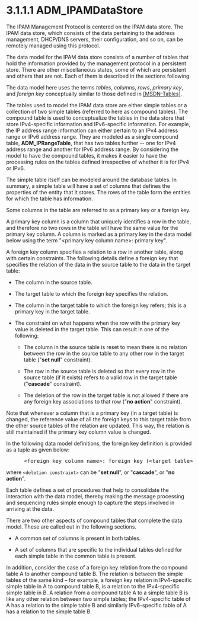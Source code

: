 <html dir="LTR" xmlns:mshelp="http://msdn.microsoft.com/mshelp" xmlns:ddue="http://ddue.schemas.microsoft.com/authoring/2003/5" xmlns:xlink="http://www.w3.org/1999/xlink" xmlns:tool="http://www.microsoft.com/tooltip">
 <body>
 <div id="header">
 <h1 class="heading">3.1.1.1 ADM_IPAMDataStore</h1>
 </div>
 <div id="mainSection">
 <div id="mainBody">
 <div id="allHistory" class="saveHistory"></div>
 <div id="sectionSection0" class="section" name="collapseableSection">
 

<p>The IPAM Management Protocol is centered on the IPAM data
store. The IPAM data store, which consists of the data pertaining to the
address management, DHCP/DNS servers, their configuration, and so on, can be
remotely managed using this protocol.</p>

<p>The data model for the IPAM data store consists of a number
of tables that hold the information provided by the management protocol in a
persistent store. There are other miscellaneous states, some of which are
persistent and others that are not. Each of them is described in the sections
following.</p>

<p>The data model here uses the terms <i>tables</i>, <i>columns</i>,
<i>rows</i>, <i>primary key</i>, and <i>foreign key</i> conceptually similar to
those defined in <a href="https://go.microsoft.com/fwlink/?LinkId=235392">[MSDN-Tables]</a>.</p>

<p>The tables used to model the IPAM data store are either
simple tables or a collection of two simple tables (referred to here as
compound tables). The compound table is used to conceptualize the tables in the
data store that store IPv4-specific information and IPv6-specific information.
For example, the IP address range information can either pertain to an IPv4
address range or IPv6 address range. They are modeled as a single compound
table, <b>ADM_IPRangeTable</b>, that has two tables further -- one for IPv4
address range and another for IPv6 address range. By considering the model to
have the compound tables, it makes it easier to have the processing rules on
the tables defined irrespective of whether it is for IPv4 or IPv6.</p>

<p>The simple table itself can be modeled around the database
tables. In summary, a simple table will have a set of columns that defines the
properties of the entity that it stores. The rows of the table form the
entities for which the table has information. </p>

<p>Some columns in the table are referred to as a primary key
or a foreign key. </p>

<p>A primary key column is a column that uniquely identifies a
row in the table, and therefore no two rows in the table will have the same
value for the primary key column. A column is marked as a primary key in the
data model below using the term &quot;&lt;primary key column name&gt;: primary
key&quot;.</p>

<p>A foreign key column specifies a relation to a row in
another table, along with certain constraints. The following details define a
foreign key that specifies the relation of the data in the source table to the
data in the target table:</p>

<ul><li><p><span><span> 
</span></span>The column in the source table. </p>

</li><li><p><span><span> 
</span></span>The target table to which the foreign key specifies the relation.
</p>

</li><li><p><span><span> 
</span></span>The column in the target table to which the foreign key refers;
this is a primary key in the target table.</p>

</li><li><p><span><span> 
</span></span>The constraint on what happens when the row with the primary key
value is deleted in the target table. This can result in one of the following:</p>

<ul><li><p><span><span> </span></span>The
column in the source table is reset to mean there is no relation between the
row in the source table to any other row in the target table (&quot;<b>set null</b>&quot;
constraint).</p>

</li><li><p><span><span> </span></span>The
row in the source table is deleted so that every row in the source table (if it
exists) refers to a valid row in the target table (&quot;<b>cascade</b>&quot;
constraint).</p>

</li><li><p><span><span> </span></span>The
deletion of the row in the target table is not allowed if there are any foreign
key associations to that row (&quot;<b>no action</b>&quot; constraint).</p>

</li></ul></li></ul><p>Note that whenever a column that is a primary key (in a
target table) is changed, the reference value of all the foreign keys to this
target table from the other source tables of the relation are updated. This
way, the relation is still maintained if the primary key column value is
changed.</p>

<p>In the following data model definitions, the foreign key
definition is provided as a tuple as given below:</p>

<dl>
<dd>
<div><pre> &lt;foreign key column name&gt;: foreign key (&lt;target table&gt;, &lt;target column&gt;) on delete &lt;deletion constraint&gt; 
</pre></div>
</dd></dl>

<p>where <code>&lt;deletion constraint&gt;</code>
can be &quot;<b>set null</b>&quot;, or &quot;<b>cascade</b>&quot;, or &quot;<b>no
action</b>&quot;.</p>

<p>Each table defines a set of procedures that help to
consolidate the interaction with the data model, thereby making the message
processing and sequencing rules simple enough to capture the steps involved in
arriving at the data. </p>

<p>There are two other aspects of compound tables that complete
the data model. These are called out in the following sections.</p>

<ul><li><p><span><span> 
</span></span>A common set of columns is present in both tables.</p>

</li><li><p><span><span> 
</span></span>A set of columns that are specific to the individual tables
defined for each simple table in the common table is present.</p>

</li></ul><p>In addition, consider the case of a foreign key relation
from the compound table A to another compound table B. The relation is between
the simple tables of the same kind – for example, a foreign key relation in
IPv4-specific simple table in A to compound table B, is a relation to the
IPv4-specific simple table in B. A relation from a compound table A to a simple
table B is like any other relation between two simple tables; the IPv4-specific
table of A has a relation to the simple table B and similarly IPv6-specific
table of A has a relation to the simple table B.</p>


 </div>
 </div>
 </div>
 </body>
</html>